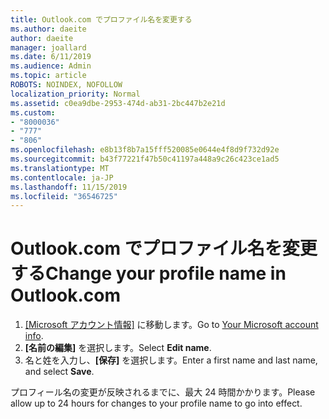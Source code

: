 ```yaml
---
title: Outlook.com でプロファイル名を変更する
ms.author: daeite
author: daeite
manager: joallard
ms.date: 6/11/2019
ms.audience: Admin
ms.topic: article
ROBOTS: NOINDEX, NOFOLLOW
localization_priority: Normal
ms.assetid: c0ea9dbe-2953-474d-ab31-2bc447b2e21d
ms.custom:
- "8000036"
- "777"
- "806"
ms.openlocfilehash: e8b13f8b7a15fff520085e0644e4f8d9f732d92e
ms.sourcegitcommit: b43f77221f47b50c41197a448a9c26c423ce1ad5
ms.translationtype: MT
ms.contentlocale: ja-JP
ms.lasthandoff: 11/15/2019
ms.locfileid: "36546725"
---
```

# <a name="change-your-profile-name-in-outlookcom"></a><span data-ttu-id="81a3d-102">Outlook.com でプロファイル名を変更する</span><span class="sxs-lookup"><span data-stu-id="81a3d-102">Change your profile name in Outlook.com</span></span>

1. <span data-ttu-id="81a3d-103">[[Microsoft アカウント情報]](https://go.microsoft.com/fwlink/p/?linkid=860841) に移動します。</span><span class="sxs-lookup"><span data-stu-id="81a3d-103">Go to [Your Microsoft account info](https://go.microsoft.com/fwlink/p/?linkid=860841).</span></span>
2. <span data-ttu-id="81a3d-104">**[名前の編集]** を選択します。</span><span class="sxs-lookup"><span data-stu-id="81a3d-104">Select **Edit name**.</span></span>
3. <span data-ttu-id="81a3d-105">名と姓を入力し、**[保存]** を選択します。</span><span class="sxs-lookup"><span data-stu-id="81a3d-105">Enter a first name and last name, and select **Save**.</span></span>

<span data-ttu-id="81a3d-106">プロフィール名の変更が反映されるまでに、最大 24 時間かかります。</span><span class="sxs-lookup"><span data-stu-id="81a3d-106">Please allow up to 24 hours for changes to your profile name to go into effect.</span></span>